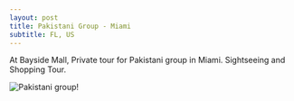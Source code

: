 ```yaml
---
layout: post
title: Pakistani Group - Miami
subtitle: FL, US
---
```


At Bayside Mall, Private tour for Pakistani group in Miami. Sightseeing and Shopping Tour.

![Pakistani group!](/img/blog/pakistani-group-2017-03.jpg)
